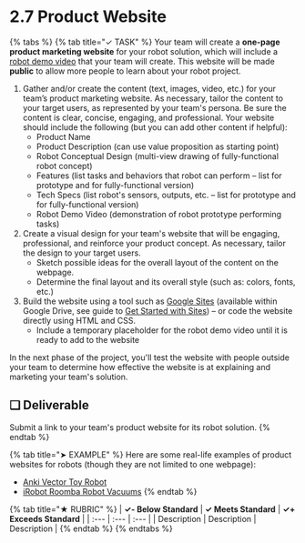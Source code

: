 # 2.7 Product Website

{% tabs %}
{% tab title="✓ TASK" %}
Your team will create a **one-page product marketing website** for your robot solution, which will include a [robot demo video](2.8-robot-demo-video.md) that your team will create. This website will be made **public** to allow more people to learn about your robot project.

1. Gather and/or create the content \(text, images, video, etc.\) for your team’s product marketing website. As necessary, tailor the content to your target users, as represented by your team's persona. Be sure the content is clear, concise, engaging, and professional. Your website should include the following \(but you can add other content if helpful\):
   * Product Name
   * Product Description \(can use value proposition as starting point\)
   * Robot Conceptual Design \(multi-view drawing of fully-functional robot concept\)
   * Features \(list tasks and behaviors that robot can perform – list for prototype and for fully-functional version\)
   * Tech Specs \(list robot's sensors, outputs, etc. – list for prototype and for fully-functional version\)
   * Robot Demo Video \(demonstration of robot prototype performing tasks\)
2. Create a visual design for your team's website that will be engaging, professional, and reinforce your product concept. As necessary, tailor the design to your target users.
   * Sketch possible ideas for the overall layout of the content on the webpage.
   * Determine the final layout and its overall style \(such as: colors, fonts, etc.\)
3. Build the website using a tool such as [Google Sites](https://sites.google.com/create?usp=drive_web) \(available within Google Drive, see guide to [Get Started with Sites](https://gsuite.google.com/learning-center/products/sites/get-started/)\) – or code the website directly using HTML and CSS.
   * Include a temporary placeholder for the robot demo video until it is ready to add to the website

In the next phase of the project, you'll test the website with people outside your team to determine how effective the website is at explaining and marketing your team's solution.

## **❏ Deliverable**

Submit a link to your team's product website for its robot solution.
{% endtab %}

{% tab title="➤ EXAMPLE" %}
Here are some real-life examples of product websites for robots \(though they are not limited to one webpage\):

* [Anki Vector Toy Robot](https://www.anki.com/en-us/vector)
* [iRobot Roomba Robot Vacuums](https://www.irobot.com/for-the-home/vacuuming/roomba)
{% endtab %}

{% tab title="★ RUBRIC" %}
| **✓- Below Standard** | **✓ Meets Standard** | **✓+ Exceeds Standard** |
| :--- | :--- | :--- |
| Description | Description | Description |
{% endtab %}
{% endtabs %}

